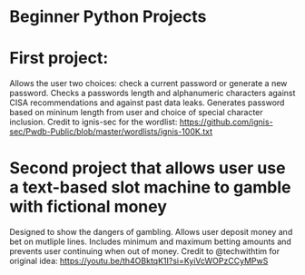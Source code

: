 # Beginner Python Projects

# First project:
Allows the user two choices: check a current password or generate a new password.
Checks a passwords length and alphanumeric characters against CISA recommendations and against past data leaks.
Generates password based on mininum length from user and choice of special character inclusion.
Credit to ignis-sec for the wordlist: https://github.com/ignis-sec/Pwdb-Public/blob/master/wordlists/ignis-100K.txt

# Second project that allows user use a text-based slot machine to gamble with fictional money
Designed to show the dangers of gambling.
Allows user deposit money and bet on mutliple lines.
Includes minimum and maximum betting amounts and prevents user continuing when out of money.
Credit to @techwithtim for original idea: https://youtu.be/th4OBktqK1I?si=KyiVcWOPzCCyMPwS
